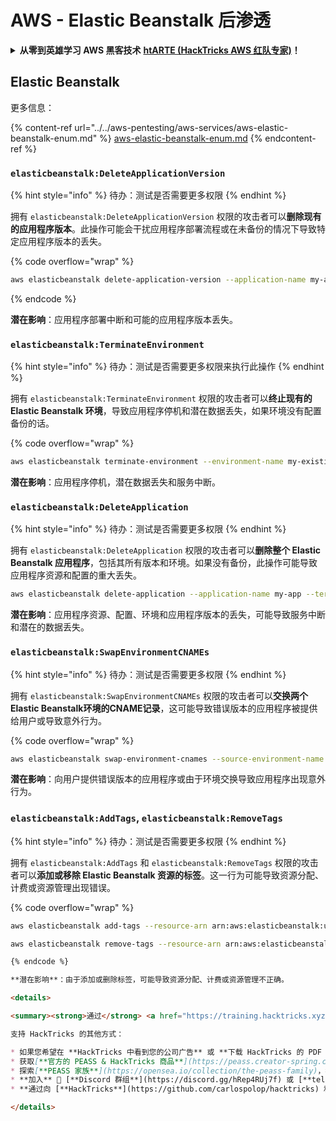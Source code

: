 # AWS - Elastic Beanstalk 后渗透

<details>

<summary><strong>从零到英雄学习 AWS 黑客技术</strong> <a href="https://training.hacktricks.xyz/courses/arte"><strong>htARTE (HackTricks AWS 红队专家)</strong></a><strong>！</strong></summary>

支持 HackTricks 的其他方式：

* 如果您想在 **HackTricks 中看到您的公司广告** 或 **下载 HackTricks 的 PDF 版本**，请查看[**订阅计划**](https://github.com/sponsors/carlospolop)！
* 获取[**官方 PEASS & HackTricks 商品**](https://peass.creator-spring.com)
* 发现[**PEASS 家族**](https://opensea.io/collection/the-peass-family)，我们独家的 [**NFTs 集合**](https://opensea.io/collection/the-peass-family)
* **加入** 💬 [**Discord 群组**](https://discord.gg/hRep4RUj7f) 或 [**telegram 群组**](https://t.me/peass) 或在 **Twitter** 🐦 上**关注**我 [**@carlospolopm**](https://twitter.com/carlospolopm)**。**
* **通过向** [**HackTricks**](https://github.com/carlospolop/hacktricks) 和 [**HackTricks Cloud**](https://github.com/carlospolop/hacktricks-cloud) github 仓库提交 PR 来分享您的黑客技巧。

</details>

## Elastic Beanstalk

更多信息：

{% content-ref url="../../aws-pentesting/aws-services/aws-elastic-beanstalk-enum.md" %}
[aws-elastic-beanstalk-enum.md](../../aws-pentesting/aws-services/aws-elastic-beanstalk-enum.md)
{% endcontent-ref %}

### `elasticbeanstalk:DeleteApplicationVersion`

{% hint style="info" %}
待办：测试是否需要更多权限
{% endhint %}

拥有 `elasticbeanstalk:DeleteApplicationVersion` 权限的攻击者可以**删除现有的应用程序版本**。此操作可能会干扰应用程序部署流程或在未备份的情况下导致特定应用程序版本的丢失。

{% code overflow="wrap" %}
```bash
aws elasticbeanstalk delete-application-version --application-name my-app --version-label my-version
```
{% endcode %}

**潜在影响**：应用程序部署中断和可能的应用程序版本丢失。

### `elasticbeanstalk:TerminateEnvironment`

{% hint style="info" %}
待办：测试是否需要更多权限来执行此操作
{% endhint %}

拥有 `elasticbeanstalk:TerminateEnvironment` 权限的攻击者可以**终止现有的 Elastic Beanstalk 环境**，导致应用程序停机和潜在数据丢失，如果环境没有配置备份的话。

{% code overflow="wrap" %}
```bash
aws elasticbeanstalk terminate-environment --environment-name my-existing-env
```
**潜在影响**：应用程序停机，潜在数据丢失和服务中断。

### `elasticbeanstalk:DeleteApplication`

{% hint style="info" %}
待办：测试是否需要更多权限
{% endhint %}

拥有 `elasticbeanstalk:DeleteApplication` 权限的攻击者可以**删除整个 Elastic Beanstalk 应用程序**，包括其所有版本和环境。如果没有备份，此操作可能导致应用程序资源和配置的重大丢失。
```bash
aws elasticbeanstalk delete-application --application-name my-app --terminate-env-by-force
```
**潜在影响**：应用程序资源、配置、环境和应用程序版本的丢失，可能导致服务中断和潜在的数据丢失。

### `elasticbeanstalk:SwapEnvironmentCNAMEs`

{% hint style="info" %}
待办：测试是否需要更多权限
{% endhint %}

拥有 `elasticbeanstalk:SwapEnvironmentCNAMEs` 权限的攻击者可以**交换两个Elastic Beanstalk环境的CNAME记录**，这可能导致错误版本的应用程序被提供给用户或导致意外行为。

{% code overflow="wrap" %}
```bash
aws elasticbeanstalk swap-environment-cnames --source-environment-name my-env-1 --destination-environment-name my-env-2
```
**潜在影响**：向用户提供错误版本的应用程序或由于环境交换导致应用程序出现意外行为。

### `elasticbeanstalk:AddTags`, `elasticbeanstalk:RemoveTags`

{% hint style="info" %}
待办：测试是否需要更多权限
{% endhint %}

拥有 `elasticbeanstalk:AddTags` 和 `elasticbeanstalk:RemoveTags` 权限的攻击者可以**添加或移除 Elastic Beanstalk 资源的标签**。这一行为可能导致资源分配、计费或资源管理出现错误。

{% code overflow="wrap" %}
```bash
aws elasticbeanstalk add-tags --resource-arn arn:aws:elasticbeanstalk:us-west-2:123456789012:environment/my-app/my-env --tags Key=MaliciousTag,Value=1

aws elasticbeanstalk remove-tags --resource-arn arn:aws:elasticbeanstalk:us-west-2:123456789012:environment/my-app/my-env --tag-keys MaliciousTag
```
```markdown
{% endcode %}

**潜在影响**：由于添加或删除标签，可能导致资源分配、计费或资源管理不正确。

<details>

<summary><strong>通过</strong> <a href="https://training.hacktricks.xyz/courses/arte"><strong>htARTE (HackTricks AWS 红队专家)</strong></a><strong>从零开始学习 AWS 黑客技术！</strong></summary>

支持 HackTricks 的其他方式：

* 如果您希望在 **HackTricks 中看到您的公司广告** 或 **下载 HackTricks 的 PDF 版本**，请查看[**订阅计划**](https://github.com/sponsors/carlospolop)！
* 获取[**官方的 PEASS & HackTricks 商品**](https://peass.creator-spring.com)
* 探索[**PEASS 家族**](https://opensea.io/collection/the-peass-family)，我们独家的 [**NFTs 集合**](https://opensea.io/collection/the-peass-family)
* **加入** 💬 [**Discord 群组**](https://discord.gg/hRep4RUj7f) 或 [**telegram 群组**](https://t.me/peass) 或在 **Twitter** 🐦 上**关注**我 [**@carlospolopm**](https://twitter.com/carlospolopm)**。**
* **通过向 [**HackTricks**](https://github.com/carlospolop/hacktricks) 和 [**HackTricks Cloud**](https://github.com/carlospolop/hacktricks-cloud) 的 github 仓库提交 PR 来分享您的黑客技巧。**

</details>
```
